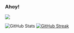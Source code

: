 ### Ahoy!

<!--
**leafoffaith/leafoffaith** is a ✨ _special_ ✨ repository because its `README.md` (this file) appears on your GitHub profile.

Here are some ideas to get you started:
- 👯 I’m looking to collaborate on ...
- 🤔 I’m looking for help with ...
- 💬 Ask me about ...
- 📫 How to reach me: shaurya2
- ⚡ Fun fact: ...
<img align="right" alt="Coding" width="400" src="https://twitter.com/i/status/1630183872658030596">

https://i.redd.it/ark-road-by-artist-kevin-hong-v0-rdil8nfglg4b1.png?s=4dc44939728dac38894bdc01aa649379198c786f
-->

<img src="https://i.imgur.com/YU4ctSw.png" />

![GitHub Stats](https://github-readme-stats.vercel.app/api?username=leafoffaith&theme=synthwave)
[![GitHub Streak](https://github-readme-streak-stats.herokuapp.com/?user=leafoffaith)](https://git.io/streak-stats)


